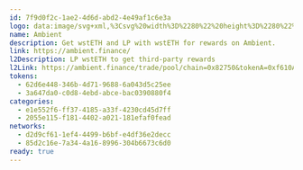 ```yaml
---
id: 7f9d0f2c-1ae2-4d6d-abd2-4e49af1c6e3a
logo: data:image/svg+xml,%3Csvg%20width%3D%2280%22%20height%3D%2280%22%20viewBox%3D%220%200%2080%2080%22%20fill%3D%22none%22%20xmlns%3D%22http%3A%2F%2Fwww.w3.org%2F2000%2Fsvg%22%3E%0A%3Cg%20clip-path%3D%22url(%23clip0_4503_4177)%22%3E%0A%3Cpath%20d%3D%22M50.3963%2039.217C50.3963%2045.2056%2045.7013%2050.0603%2039.9099%2050.0603C34.1184%2050.0603%2029.4235%2045.2056%2029.4235%2039.217C29.4235%2044.8342%2034.1184%2049.3879%2039.9099%2049.3879C45.7013%2049.3879%2050.3963%2044.8342%2050.3963%2039.217Z%22%20fill%3D%22%237371FC%22%20stroke%3D%22%237371FC%22%20stroke-width%3D%220.272212%22%2F%3E%0A%3Cpath%20d%3D%22M52.5774%2039.2172C52.5774%2046.4127%2046.906%2052.2459%2039.9098%2052.2459C32.9137%2052.2459%2027.2423%2046.4127%2027.2423%2039.2172C27.2423%2037.7905%2027.566%2036.4191%2028.0019%2035.1404C27.566%2036.4191%2027.41%2037.7905%2027.41%2039.2172C27.41%2046.0414%2033.0065%2051.4274%2039.9098%2051.4274C46.8132%2051.4274%2052.4097%2046.0414%2052.4097%2039.2172C52.4097%2037.7959%2052.2622%2036.4295%2051.8295%2035.1548C52.2622%2036.4295%2052.5774%2037.7959%2052.5774%2039.2172Z%22%20fill%3D%22%237371FC%22%20stroke%3D%22%237371FC%22%20stroke-width%3D%220.272212%22%2F%3E%0A%3Cpath%20d%3D%22M53.0588%2031.7662C54.3031%2033.9657%2055.0943%2036.5082%2055.0943%2039.2171C55.0943%2047.759%2048.296%2054.6834%2039.9099%2054.6834C31.5239%2054.6834%2024.7256%2047.759%2024.7256%2039.2171C24.7256%2036.5036%2025.5257%2033.957%2026.774%2031.7551C25.5257%2033.957%2024.8934%2036.5036%2024.8934%2039.2171C24.8934%2047.3411%2031.6165%2053.6968%2039.9099%2053.6968C48.2032%2053.6968%2054.9264%2047.3411%2054.9264%2039.2171C54.9264%2036.5082%2054.3031%2033.9657%2053.0588%2031.7662Z%22%20fill%3D%22%237371FC%22%20stroke%3D%22%237371FC%22%20stroke-width%3D%220.272212%22%2F%3E%0A%3Cpath%20d%3D%22M58.1142%2039.2173C58.1142%2049.5236%2049.9638%2057.8787%2039.9098%2057.8787C29.8558%2057.8787%2021.7054%2049.5236%2021.7054%2039.2173C21.7054%2035.0855%2023.1699%2031.2761%2025.4895%2028.2249C23.1699%2031.2761%2021.8732%2035.0855%2021.8732%2039.2173C21.8732%2048.9665%2029.9484%2056.6817%2039.9098%2056.6817C49.8712%2056.6817%2057.9464%2048.9665%2057.9464%2039.2173C57.9464%2035.0888%2056.6586%2031.2822%2054.3425%2028.2322C56.6586%2031.2822%2058.1142%2035.0888%2058.1142%2039.2173Z%22%20fill%3D%22%237371FC%22%20stroke%3D%22%237371FC%22%20stroke-width%3D%220.272212%22%2F%3E%0A%3Cpath%20d%3D%22M61.5538%2039.2172C61.5538%2050.9627%2051.8634%2060.1701%2039.9099%2060.1701C27.9563%2060.1701%2018.266%2050.9627%2018.266%2039.2172C18.266%2031.1567%2022.5367%2024.1185%2029.0303%2020.3497C22.5367%2024.1185%2018.0143%2031.1567%2018.0143%2039.2172C18.0143%2051.5662%2027.8173%2061.5771%2039.9099%2061.5771C52.0025%2061.5771%2061.8055%2051.5662%2061.8055%2039.2172C61.8055%2031.1394%2057.271%2024.0883%2050.7543%2020.3254C57.271%2024.0883%2061.5538%2031.1394%2061.5538%2039.2172Z%22%20fill%3D%22%237371FC%22%20stroke%3D%22%237371FC%22%20stroke-width%3D%220.272212%22%2F%3E%0A%3Cpath%20d%3D%22M66%2039.217C66%2053.3297%2054.3191%2063.9096%2039.9098%2063.9096C25.5006%2063.9096%2013.8197%2053.3297%2013.8197%2039.217C13.8197%2053.9796%2025.5006%2065.3806%2039.9098%2065.3806C54.3191%2065.3806%2066%2053.9796%2066%2039.217Z%22%20fill%3D%22%237371FC%22%20stroke%3D%22%237371FC%22%20stroke-width%3D%220.272212%22%2F%3E%0A%3Cg%20filter%3D%22url(%23filter0_f_4503_4177)%22%3E%0A%3Cpath%20d%3D%22M53.3963%2035.217C53.3963%2041.2056%2048.7013%2046.0603%2042.9099%2046.0603C37.1184%2046.0603%2032.4235%2041.2056%2032.4235%2035.217C32.4235%2040.8342%2037.1184%2045.3879%2042.9099%2045.3879C48.7013%2045.3879%2053.3963%2040.8342%2053.3963%2035.217Z%22%20fill%3D%22%237371FC%22%20stroke%3D%22%237371FC%22%20stroke-width%3D%220.272212%22%2F%3E%0A%3Cpath%20d%3D%22M55.5774%2035.2172C55.5774%2042.4127%2049.906%2048.2459%2042.9098%2048.2459C35.9137%2048.2459%2030.2423%2042.4127%2030.2423%2035.2172C30.2423%2033.7905%2030.566%2032.4191%2031.0019%2031.1404C30.566%2032.4191%2030.41%2033.7905%2030.41%2035.2172C30.41%2042.0414%2036.0065%2047.4274%2042.9098%2047.4274C49.8132%2047.4274%2055.4097%2042.0414%2055.4097%2035.2172C55.4097%2033.7959%2055.2622%2032.4295%2054.8295%2031.1548C55.2622%2032.4295%2055.5774%2033.7959%2055.5774%2035.2172Z%22%20fill%3D%22%237371FC%22%20stroke%3D%22%237371FC%22%20stroke-width%3D%220.272212%22%2F%3E%0A%3Cpath%20d%3D%22M56.0588%2027.7662C57.3031%2029.9657%2058.0943%2032.5082%2058.0943%2035.2171C58.0943%2043.759%2051.296%2050.6834%2042.9099%2050.6834C34.5239%2050.6834%2027.7256%2043.759%2027.7256%2035.2171C27.7256%2032.5036%2028.5257%2029.957%2029.774%2027.7551C28.5257%2029.957%2027.8934%2032.5036%2027.8934%2035.2171C27.8934%2043.3411%2034.6165%2049.6968%2042.9099%2049.6968C51.2032%2049.6968%2057.9264%2043.3411%2057.9264%2035.2171C57.9264%2032.5082%2057.3031%2029.9657%2056.0588%2027.7662Z%22%20fill%3D%22%237371FC%22%20stroke%3D%22%237371FC%22%20stroke-width%3D%220.272212%22%2F%3E%0A%3Cpath%20d%3D%22M61.1142%2035.2173C61.1142%2045.5236%2052.9638%2053.8787%2042.9098%2053.8787C32.8558%2053.8787%2024.7054%2045.5236%2024.7054%2035.2173C24.7054%2031.0855%2026.1699%2027.2761%2028.4895%2024.2249C26.1699%2027.2761%2024.8732%2031.0855%2024.8732%2035.2173C24.8732%2044.9665%2032.9484%2052.6817%2042.9098%2052.6817C52.8712%2052.6817%2060.9464%2044.9665%2060.9464%2035.2173C60.9464%2031.0888%2059.6586%2027.2822%2057.3425%2024.2322C59.6586%2027.2822%2061.1142%2031.0888%2061.1142%2035.2173Z%22%20fill%3D%22%237371FC%22%20stroke%3D%22%237371FC%22%20stroke-width%3D%220.272212%22%2F%3E%0A%3Cpath%20d%3D%22M64.5538%2035.2172C64.5538%2046.9627%2054.8634%2056.1701%2042.9099%2056.1701C30.9563%2056.1701%2021.266%2046.9627%2021.266%2035.2172C21.266%2027.1567%2025.5367%2020.1185%2032.0303%2016.3497C25.5367%2020.1185%2021.0143%2027.1567%2021.0143%2035.2172C21.0143%2047.5662%2030.8173%2057.5771%2042.9099%2057.5771C55.0025%2057.5771%2064.8055%2047.5662%2064.8055%2035.2172C64.8055%2027.1394%2060.271%2020.0883%2053.7543%2016.3254C60.271%2020.0883%2064.5538%2027.1394%2064.5538%2035.2172Z%22%20fill%3D%22%237371FC%22%20stroke%3D%22%237371FC%22%20stroke-width%3D%220.272212%22%2F%3E%0A%3Cpath%20d%3D%22M69%2035.217C69%2049.3297%2057.3191%2059.9096%2042.9098%2059.9096C28.5006%2059.9096%2016.8197%2049.3297%2016.8197%2035.217C16.8197%2049.9796%2028.5006%2061.3806%2042.9098%2061.3806C57.3191%2061.3806%2069%2049.9796%2069%2035.217Z%22%20fill%3D%22%237371FC%22%20stroke%3D%22%237371FC%22%20stroke-width%3D%220.272212%22%2F%3E%0A%3C%2Fg%3E%0A%3C%2Fg%3E%0A%3Cdefs%3E%0A%3Cfilter%20id%3D%22filter0_f_4503_4177%22%20x%3D%224.68359%22%20y%3D%224.20752%22%20width%3D%2276.4525%22%20height%3D%2269.3093%22%20filterUnits%3D%22userSpaceOnUse%22%20color-interpolation-filters%3D%22sRGB%22%3E%0A%3CfeFlood%20flood-opacity%3D%220%22%20result%3D%22BackgroundImageFix%22%2F%3E%0A%3CfeBlend%20mode%3D%22normal%22%20in%3D%22SourceGraphic%22%20in2%3D%22BackgroundImageFix%22%20result%3D%22shape%22%2F%3E%0A%3CfeGaussianBlur%20stdDeviation%3D%226%22%20result%3D%22effect1_foregroundBlur_4503_4177%22%2F%3E%0A%3C%2Ffilter%3E%0A%3CclipPath%20id%3D%22clip0_4503_4177%22%3E%0A%3Crect%20width%3D%2280.0037%22%20height%3D%2280%22%20fill%3D%22white%22%2F%3E%0A%3C%2FclipPath%3E%0A%3C%2Fdefs%3E%0A%3C%2Fsvg%3E%0A
name: Ambient
description: Get wstETH and LP with wstETH for rewards on Ambient.
link: https://ambient.finance/
l2Description: LP wstETH to get third-party rewards
l2Link: https://ambient.finance/trade/pool/chain=0x82750&tokenA=0xf610A9dfB7C89644979b4A0f27063E9e7d7Cda32&tokenB=0x0000000000000000000000000000000000000000
tokens:
  - 62d6e448-346b-4d71-9688-6a043d5c25ee
  - 3a647da0-c0d8-4ebd-abce-bac0390880f4
categories:
  - e1e552f6-ff37-4185-a33f-4230cd45d7ff
  - 2055e115-f181-4402-a021-181efaf0fead
networks:
  - d2d9cf61-1ef4-4499-b6bf-e4df36e2decc
  - 85d2c16e-7a34-4a16-8996-304b6673c6d0
ready: true
---
```

